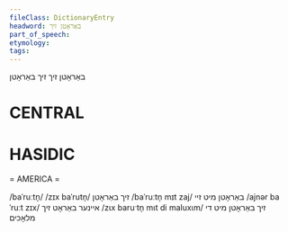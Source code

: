 ```yaml
---
fileClass: DictionaryEntry
headword: באַראָטן זיך
part_of_speech: 
etymology: 
tags: 
---
```

באַראָטן זיך
זיך באַראָטן

CENTRAL
========

HASIDIC
=======
= AMERICA = 

/baˈruːtn̩/
/zɪx baˈrutn̩/ זיך באַראָטן
/baˈruːtn̩ mɪt zaj/ באַראָטן מיט זיי
/ajnər baˈruːt zɪx/ איינער באַראָט זיך
/zɩx baruˑtn̩ mɩt di maluxɩm/ זיך באַראָטן מיט די מלאָכים
